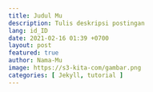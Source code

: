 ```yaml
---
title: Judul Mu
description: Tulis deskripsi postingan
lang: id_ID
date: 2021-02-16 01:39 +0700
layout: post
featured: true
author: Nama-Mu
image: https://s3-kita-com/gambar.png
categories: [ Jekyll, tutorial ]
---
```

